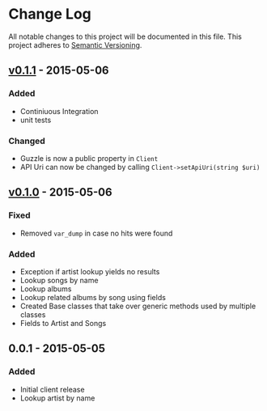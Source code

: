 # Change Log
All notable changes to this project will be documented in this file.
This project adheres to [Semantic Versioning](http://semver.org/).

## [v0.1.1] - 2015-05-06  ##
### Added ###
- Continiuous Integration
- unit tests

### Changed ###
- Guzzle is now a public property in `Client`
- API Uri can now be changed by calling `Client->setApiUri(string $uri)`

## [v0.1.0] - 2015-05-06 ##

### Fixed ###
- Removed `var_dump` in case no hits were found

### Added ###
- Exception if artist lookup yields no results
- Lookup songs by name
- Lookup albums
- Lookup related albums by song using fields
- Created Base classes that take over generic methods used by multiple classes
- Fields to Artist and Songs

## 0.0.1 - 2015-05-05 ##
### Added ###
- Initial client release
- Lookup artist by name

[unreleased]: https://github.com/PBXg33k/vocadb-php/compare/v0.1.1...develop
[v0.1.1]: https://github.com/PBXg33k/vocadb-php/compare/v0.1.0...v0.1.1
[v0.1.0]: https://github.com/PBXg33k/vocadb-php/compare/v0.0.1...v0.1.0